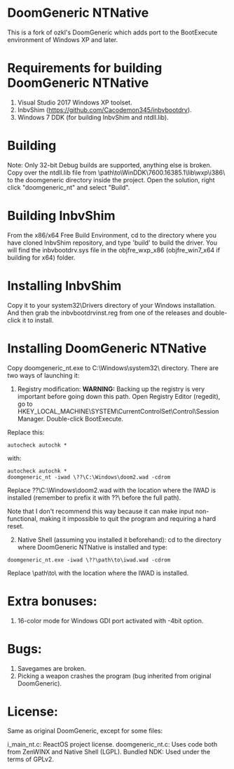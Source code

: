 # DoomGeneric NTNative
This is a fork of ozkl's DoomGeneric which adds port to the BootExecute environment of Windows XP and later.

# Requirements for building DoomGeneric NTNative
1. Visual Studio 2017 Windows XP toolset.
2. InbvShim (https://github.com/Cacodemon345/inbvbootdrv).
3. Windows 7 DDK (for building InbvShim and ntdll.lib).

# Building
Note: Only 32-bit Debug builds are supported, anything else is broken.
Copy over the ntdll.lib file from \path\to\WinDDK\7600.16385.1\lib\wxp\i386\ to the doomgeneric directory inside the project. Open the solution, right click "doomgeneric_nt" and select "Build".

# Building InbvShim
From the x86/x64 Free Build Environment, cd to the directory where you have cloned InbvShim repository, and type 'build' to build the driver. You will find the inbvbootdrv.sys file in the objfre_wxp_x86 (objfre_win7_x64 if building for x64) folder.

# Installing InbvShim
Copy it to your system32\Drivers directory of your Windows installation. And then grab the inbvbootdrvinst.reg from one of the releases and double-click it to install.

# Installing DoomGeneric NTNative
Copy doomgeneric_nt.exe to C:\Windows\system32\ directory.
There are two ways of launching it:
1. Registry modification:
**WARNING:** Backing up the registry is very important before going down this path.
Open Registry Editor (regedit), go to HKEY_LOCAL_MACHINE\SYSTEM\CurrentControlSet\Control\Session Manager\. Double-click BootExecute.

Replace this:
```
autocheck autochk *
```

with:
```
autocheck autochk *
doomgeneric_nt -iwad \??\C:\Windows\doom2.wad -cdrom
```

Replace \??\C:\Windows\doom2.wad with the location where the IWAD is installed (remember to prefix it with \??\ before the full path).

Note that I don't recommend this way because it can make input non-functional, making it impossible to quit the program and requiring a hard reset.

2. Native Shell (assuming you installed it beforehand):
cd to the directory where DoomGeneric NTNative is installed and type:
```
doomgeneric_nt.exe -iwad \??\path\to\iwad.wad -cdrom
```

Replace \path\to\ with the location where the IWAD is installed.

# Extra bonuses:
1. 16-color mode for Windows GDI port activated with -4bit option.

# Bugs:
1. Savegames are broken.
2. Picking a weapon crashes the program (bug inherited from original DoomGeneric).

# License:
Same as original DoomGeneric, except for some files:

i_main_nt.c: ReactOS project license.
doomgeneric_nt.c: Uses code both from ZenWINX and Native Shell (LGPL).
Bundled NDK: Used under the terms of GPLv2.